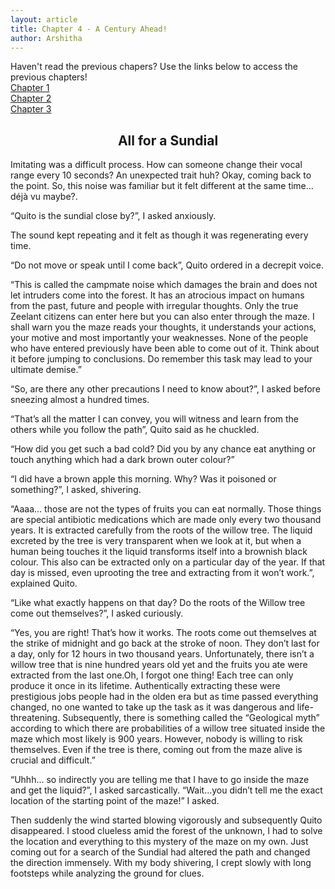 ```yaml
---
layout: article
title: Chapter 4 - A Century Ahead!
author: Arshitha
---
```


Haven't read the previous chapers? Use the links below to access the previous chapters!<br>
[Chapter 1](/edition3/centuryahead)<br>
[Chapter 2](/edition4/centuryahead)<br>
[Chapter 3](/edition5/centuryahead)

<h2 style="text-align: center;">All for a Sundial</h2>
 
Imitating was a difficult process. How can someone change their vocal range every 10 seconds? An unexpected trait huh? Okay, coming back to the point. So, this noise was familiar but it felt different at the same time... déjà vu maybe?.

“Quito is the sundial close by?”, I asked anxiously.

The sound kept repeating and it felt as though it was regenerating every time.

“Do not move or speak until I come back”, Quito ordered in a decrepit voice.

“This is called the campmate noise which damages the brain and does not let intruders come into the forest. It has an atrocious impact on humans from the past, future and people with irregular thoughts. Only the true Zeelant citizens can enter here but you can also enter through the maze. I shall warn you the maze reads your thoughts, it understands your actions, your motive and most importantly your weaknesses. None of the people who have  entered previously have been able to come out of it. Think about it  before jumping to conclusions. Do remember this task may lead to your ultimate demise.”

“So, are there any other precautions I need to know about?”, I asked before sneezing almost a hundred times.

“That’s all the matter I can convey, you will witness and learn from the others while you follow the path”, Quito said as he chuckled.

“How did you get such a bad cold? Did you by any chance eat anything or touch anything which had a dark brown outer colour?”

“I did have a brown apple this morning. Why? Was it poisoned or something?”, I asked, shivering.

“Aaaa… those are not the types of fruits you can eat normally. Those things are special antibiotic medications which are made only every two thousand years. It is extracted carefully from the roots of the willow tree. The liquid excreted by the tree is very transparent when we look at it, but when a  human being touches it the liquid transforms itself into a brownish black colour. This  also can be  extracted only on a particular day of the year. If that day is missed, even uprooting the tree and extracting from it won’t work.”, explained Quito.

“Like what exactly happens on that day? Do the roots of the Willow tree come out themselves?”, I asked curiously.

“Yes, you are right! That’s how it works. The roots come out themselves at the strike of midnight and go back at the stroke of noon. They don’t last for a day, only for 12 hours in two thousand years. Unfortunately, there isn’t a willow tree that is nine hundred years old yet and the fruits you ate were extracted from the last one.Oh, I forgot one thing! Each tree can only produce it once in its lifetime. Authentically extracting these were prestigious jobs people had in the olden era but as time passed everything changed, no one wanted to take up the task as it was dangerous and life-threatening.
Subsequently, there is something called the “Geological myth” according to which there are probabilities of a willow tree situated inside the maze which most likely is 900 years. However, nobody is willing to risk themselves. Even if the tree is there, coming out from the maze alive is  crucial and difficult.”

“Uhhh… so indirectly you are telling me that I have to go inside the maze and get the liquid?”, I asked sarcastically.
“Wait...you didn’t tell me the exact location of the starting point of the maze!” I asked.

Then suddenly the wind started blowing vigorously and subsequently Quito disappeared. I stood clueless amid the forest of the unknown, I had to solve the location and everything to this mystery of the maze on my own. Just coming out for a search of the Sundial had altered the path and changed the direction immensely.
With my body shivering, I crept slowly with long footsteps while analyzing the ground for clues.